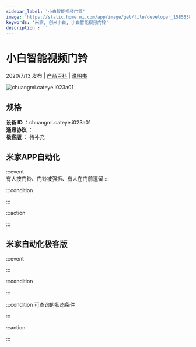 ```yaml
---
sidebar_label: '小白智能视频门铃'
image: 'https://static.home.mi.com/app/image/get/file/developer_1585538062a05yo7x2.png'
keywords: '米家, 创米小白, 小白智能视频门铃'
description : ''
---
```

# 小白智能视频门铃

2020/7/13 发布 | [产品百科](https://home.mi.com/webapp/content/baike/product/index.html?model=chuangmi.cateye.i023a01/) | [说明书](https://home.mi.com/views/introduction.html?model=chuangmi.cateye.i023a01&region=cn)

![chuangmi.cateye.i023a01](https://static.home.mi.com/app/image/get/file/developer_1585538062a05yo7x2.png)

## 规格  
> 
**设备 ID** ：chuangmi.cateye.i023a01  
**通讯协议** ：  
**极客版**  ： 待补充 


## 米家APP自动化  

:::event  
有人按门铃、门铃被强拆、有人在门前逗留
:::

:::condition  

:::

:::action   

:::

## 米家自动化极客版  

:::event  

:::

:::condition  

:::

:::condition 可查询的状态条件  

:::

:::action  

:::

        
